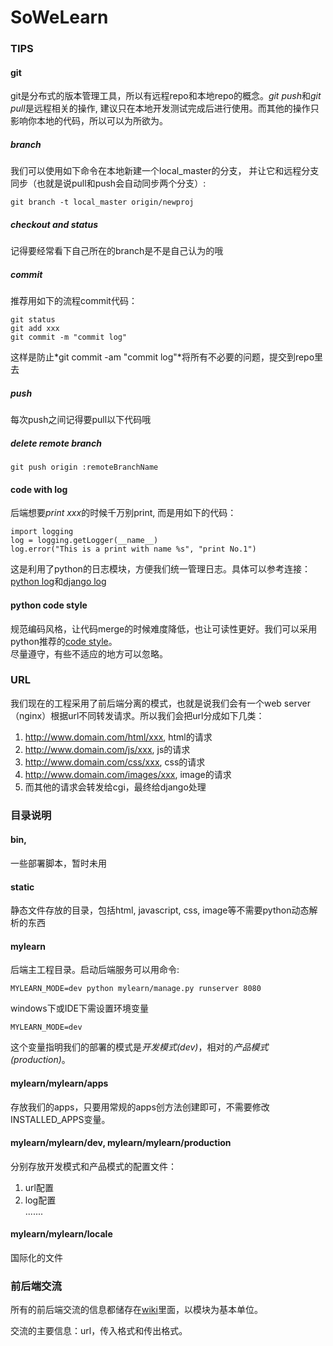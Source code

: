 SoWeLearn
=========
[logd]: https://docs.djangoproject.com/en/dev/topics/logging/ "Django Logging"
[logp]: http://docs.python.org/2/howto/logging.html "Python Logging"
[codestyle]: http://www.python.org/dev/peps/pep-0008/ "Python Code Style"
[wikiSoWeLearn]: https://github.com/choleric/SoWeLearn/wiki/_pages/ "Project wiki"
  
### TIPS  
  
#### git  
git是分布式的版本管理工具，所以有远程repo和本地repo的概念。*git push*和*git pull*是远程相关的操作, 建议只在本地开发测试完成后进行使用。而其他的操作只影响你本地的代码，所以可以为所欲为。  
##### branch
我们可以使用如下命令在本地新建一个local_master的分支， 并让它和远程分支同步（也就是说pull和push会自动同步两个分支）:  

    git branch -t local_master origin/newproj

##### checkout and status  
记得要经常看下自己所在的branch是不是自己认为的哦
##### commit  
推荐用如下的流程commit代码：  

    git status  
    git add xxx  
    git commit -m "commit log"  

这样是防止*git commit -am "commit log"*将所有不必要的问题，提交到repo里去  
##### push  
每次push之间记得要pull以下代码哦
##### delete remote branch  
      
    git push origin :remoteBranchName  
  
#### code with log  
后端想要*print xxx*的时候千万别print, 而是用如下的代码：  

    import logging
    log = logging.getLogger(__name__)  
    log.error("This is a print with name %s", "print No.1")

这是利用了python的日志模块，方便我们统一管理日志。具体可以参考连接：[python log][logp]和[django log][logd]
  
#### python code style
规范编码风格，让代码merge的时候难度降低，也让可读性更好。我们可以采用python推荐的[code style][codestyle]。  
尽量遵守，有些不适应的地方可以忽略。
  
### URL  
我们现在的工程采用了前后端分离的模式，也就是说我们会有一个web server（nginx）根据url不同转发请求。所以我们会把url分成如下几类：  
1. http://www.domain.com/html/xxx, html的请求  
2. http://www.domain.com/js/xxx, js的请求  
3. http://www.domain.com/css/xxx, css的请求  
4. http://www.domain.com/images/xxx, image的请求  
5. 而其他的请求会转发给cgi，最终给django处理    

  
### 目录说明  

#### bin,  
一些部署脚本，暂时未用

#### static  
静态文件存放的目录，包括html, javascript, css, image等不需要python动态解析的东西  

#### mylearn
后端主工程目录。启动后端服务可以用命令:

    MYLEARN_MODE=dev python mylearn/manage.py runserver 8080  

windows下或IDE下需设置环境变量  

    MYLEARN_MODE=dev  

这个变量指明我们的部署的模式是*开发模式(dev)*，相对的*产品模式(production)*。
  
#### mylearn/mylearn/apps  
存放我们的apps，只要用常规的apps创方法创建即可，不需要修改INSTALLED_APPS变量。

#### mylearn/mylearn/dev, mylearn/mylearn/production
分别存放开发模式和产品模式的配置文件：  
1. url配置  
2. log配置  
.......

#### mylearn/mylearn/locale
国际化的文件

### 前后端交流
所有的前后端交流的信息都储存在[wiki][wikiSoWeLearn]里面，以模块为基本单位。

交流的主要信息：url，传入格式和传出格式。
